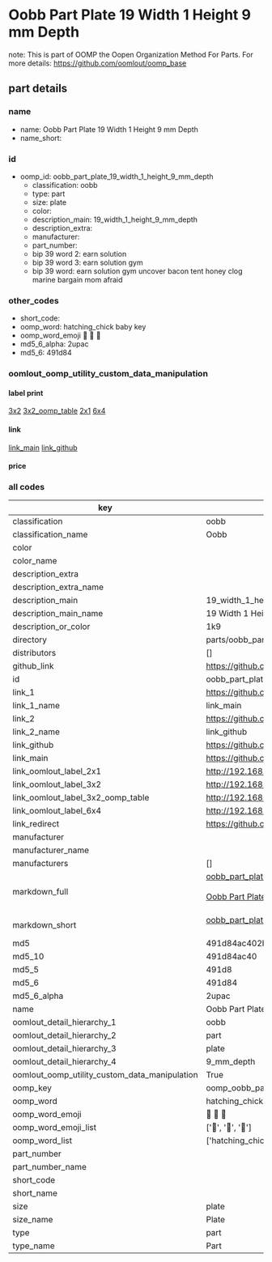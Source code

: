 # Oobb Part Plate 19 Width 1 Height 9 mm Depth  

note: This is part of OOMP the Oopen Organization Method For Parts. For more details: https://github.com/oomlout/oomp_base

##  part details
  







### name
* name: Oobb Part Plate 19 Width 1 Height 9 mm Depth
* name_short: 
### id
* oomp_id: oobb_part_plate_19_width_1_height_9_mm_depth
  * classification: oobb
  * type: part
  * size: plate
  * color: 
  * description_main: 19_width_1_height_9_mm_depth
  * description_extra: 
  * manufacturer: 
  * part_number: 
  * bip 39 word 2: earn solution
  * bip 39 word 3: earn solution gym
  * bip 39 word: earn solution gym uncover bacon tent honey clog marine bargain mom afraid

### other_codes
* short_code: 
* oomp_word: hatching_chick baby key
* oomp_word_emoji :hatching_chick: :baby: :key:
* md5_6_alpha: 2upac
* md5_6: 491d84






### oomlout_oomp_utility_custom_data_manipulation
#### label print
[3x2](http://192.168.1.245:1112/?label=oomp%202upac)
[3x2_oomp_table](http://192.168.1.108:1112/?label=oomp%202upac)
[2x1](http://192.168.1.242:1112/?label=oomp%202upac)
[6x4](http://192.168.1.55:1112/?label=oomp%202upac)    

#### link

[link_main](https://github.com/oomlout/oomlout_oomp_version_1_messy/tree/main/parts/oobb_part_plate_19_width_1_height_9_mm_depth) [link_github](https://github.com/oomlout/oomlout_oomp_version_1_messy/tree/main/parts/oobb_part_plate_19_width_1_height_9_mm_depth)                             

#### price







### all codes 
| key | value |  
| --- | --- |  
| classification | oobb |  
| classification_name | Oobb |  
| color |  |  
| color_name |  |  
| description_extra |  |  
| description_extra_name |  |  
| description_main | 19_width_1_height_9_mm_depth |  
| description_main_name | 19 Width 1 Height 9 mm Depth |  
| description_or_color | 1k9 |  
| directory | parts/oobb_part_plate_19_width_1_height_9_mm_depth |  
| distributors | [] |  
| github_link | https://github.com/oomlout/oomlout_oomp_part_src/tree/main/parts/oobb_part_plate_19_width_1_height_9_mm_depth |  
| id | oobb_part_plate_19_width_1_height_9_mm_depth |  
| link_1 | https://github.com/oomlout/oomlout_oomp_version_1_messy/tree/main/parts/oobb_part_plate_19_width_1_height_9_mm_depth |  
| link_1_name | link_main |  
| link_2 | https://github.com/oomlout/oomlout_oomp_version_1_messy/tree/main/parts/oobb_part_plate_19_width_1_height_9_mm_depth |  
| link_2_name | link_github |  
| link_github | https://github.com/oomlout/oomlout_oomp_version_1_messy/tree/main/parts/oobb_part_plate_19_width_1_height_9_mm_depth |  
| link_main | https://github.com/oomlout/oomlout_oomp_version_1_messy/tree/main/parts/oobb_part_plate_19_width_1_height_9_mm_depth |  
| link_oomlout_label_2x1 | http://192.168.1.242:1112/?label=oomp%202upac |  
| link_oomlout_label_3x2 | http://192.168.1.245:1112/?label=oomp%202upac |  
| link_oomlout_label_3x2_oomp_table | http://192.168.1.108:1112/?label=oomp%202upac |  
| link_oomlout_label_6x4 | http://192.168.1.55:1112/?label=oomp%202upac |  
| link_redirect | https://github.com/oomlout/oomlout_oomp_version_1_messy/tree/main/parts/oobb_part_plate_19_width_1_height_9_mm_depth |  
| manufacturer |  |  
| manufacturer_name |  |  
| manufacturers | [] |  
| markdown_full | [oobb_part_plate_19_width_1_height_9_mm_depth](none)<br>[](none)<br>[Oobb Part Plate 19 Width 1 Height 9 Mm Depth](none)<br><br> |  
| markdown_short | [oobb_part_plate_19_width_1_height_9_mm_depth](none)<br><br> |  
| md5 | 491d84ac402b8da77d08aecad033b22a |  
| md5_10 | 491d84ac40 |  
| md5_5 | 491d8 |  
| md5_6 | 491d84 |  
| md5_6_alpha | 2upac |  
| name | Oobb Part Plate 19 Width 1 Height 9 mm Depth |  
| oomlout_detail_hierarchy_1 | oobb |  
| oomlout_detail_hierarchy_2 | part |  
| oomlout_detail_hierarchy_3 | plate |  
| oomlout_detail_hierarchy_4 | 9_mm_depth |  
| oomlout_oomp_utility_custom_data_manipulation | True |  
| oomp_key | oomp_oobb_part_plate_19_width_1_height_9_mm_depth |  
| oomp_word | hatching_chick baby key |  
| oomp_word_emoji | :hatching_chick: :baby: :key: |  
| oomp_word_emoji_list | [':hatching_chick:', ':baby:', ':key:'] |  
| oomp_word_list | ['hatching_chick', 'baby', 'key'] |  
| part_number |  |  
| part_number_name |  |  
| short_code |  |  
| short_name |  |  
| size | plate |  
| size_name | Plate |  
| type | part |  
| type_name | Part |  
